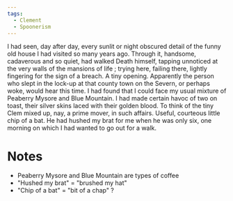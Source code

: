 ```yaml
---
tags:
  - Clement
  - Spoonerism
---
```

I had seen, day after day, every sunlit or night obscured detail of the funny old house I had visited so many years ago. Through it, handsome, cadaverous and so quiet, had walked Death himself, tapping unnoticed at the very walls of the mansions of life ; trying here, failing there, lightly fingering for the sign of a breach. A tiny opening. Apparently the person who slept in the lock-up at that county town on the Severn, or perhaps woke, would hear this time. I had found that I could face my usual mixture of Peaberry Mysore and Blue Mountain. I had made certain havoc of two on toast, their silver skins laced with their golden blood. To think of the tiny Clem mixed up, nay, a prime mover, in such affairs. Useful, courteous little chip of a bat. He had hushed my brat for me when he was only six, one morning on which I had wanted to go out for a walk.

# Notes
- Peaberry Mysore and Blue Mountain are types of coffee
- "Hushed my brat" = "brushed my hat"
- "Chip of a bat" = "bit of a chap" ?
